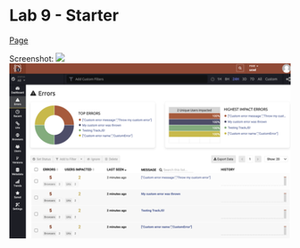 # Lab 9 - Starter

[Page](https://piaox.github.io/Lab9_Starter/)

Screenshot:
![](dashboard.ong)
![](error.png)
